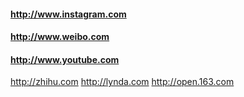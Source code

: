 #### http://www.instagram.com 
#### http://www.weibo.com
#### http://www.youtube.com

http://zhihu.com
http://lynda.com
http://open.163.com
